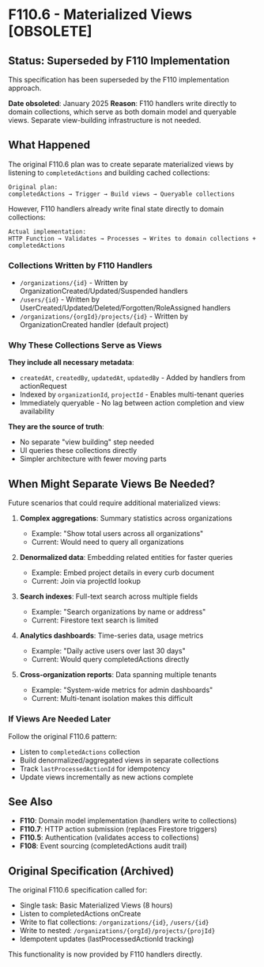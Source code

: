 # F110.6 - Materialized Views [OBSOLETE]

## Status: Superseded by F110 Implementation

This specification has been superseded by the F110 implementation approach.

**Date obsoleted**: January 2025
**Reason**: F110 handlers write directly to domain collections, which serve as both domain model and queryable views. Separate view-building infrastructure is not needed.

## What Happened

The original F110.6 plan was to create separate materialized views by listening to `completedActions` and building cached collections:

```
Original plan:
completedActions → Trigger → Build views → Queryable collections
```

However, F110 handlers already write final state directly to domain collections:

```
Actual implementation:
HTTP Function → Validates → Processes → Writes to domain collections + completedActions
```

### Collections Written by F110 Handlers

- `/organizations/{id}` - Written by OrganizationCreated/Updated/Suspended handlers
- `/users/{id}` - Written by UserCreated/Updated/Deleted/Forgotten/RoleAssigned handlers
- `/organizations/{orgId}/projects/{id}` - Written by OrganizationCreated handler (default project)

### Why These Collections Serve as Views

**They include all necessary metadata**:
- `createdAt`, `createdBy`, `updatedAt`, `updatedBy` - Added by handlers from actionRequest
- Indexed by `organizationId`, `projectId` - Enables multi-tenant queries
- Immediately queryable - No lag between action completion and view availability

**They are the source of truth**:
- No separate "view building" step needed
- UI queries these collections directly
- Simpler architecture with fewer moving parts

## When Might Separate Views Be Needed?

Future scenarios that could require additional materialized views:

1. **Complex aggregations**: Summary statistics across organizations
   - Example: "Show total users across all organizations"
   - Current: Would need to query all organizations

2. **Denormalized data**: Embedding related entities for faster queries
   - Example: Embed project details in every curb document
   - Current: Join via projectId lookup

3. **Search indexes**: Full-text search across multiple fields
   - Example: "Search organizations by name or address"
   - Current: Firestore text search is limited

4. **Analytics dashboards**: Time-series data, usage metrics
   - Example: "Daily active users over last 30 days"
   - Current: Would query completedActions directly

5. **Cross-organization reports**: Data spanning multiple tenants
   - Example: "System-wide metrics for admin dashboards"
   - Current: Multi-tenant isolation makes this difficult

### If Views Are Needed Later

Follow the original F110.6 pattern:
- Listen to `completedActions` collection
- Build denormalized/aggregated views in separate collections
- Track `lastProcessedActionId` for idempotency
- Update views incrementally as new actions complete

## See Also

- **F110**: Domain model implementation (handlers write to collections)
- **F110.7**: HTTP action submission (replaces Firestore triggers)
- **F110.5**: Authentication (validates access to collections)
- **F108**: Event sourcing (completedActions audit trail)

## Original Specification (Archived)

The original F110.6 specification called for:
- Single task: Basic Materialized Views (8 hours)
- Listen to completedActions onCreate
- Write to flat collections: `/organizations/{id}`, `/users/{id}`
- Write to nested: `/organizations/{orgId}/projects/{projId}`
- Idempotent updates (lastProcessedActionId tracking)

This functionality is now provided by F110 handlers directly.

[event-sourcing]: ../../docs/architecture/event-sourcing.md
[multi-tenant]: ../../docs/architecture/multi-tenant.md
